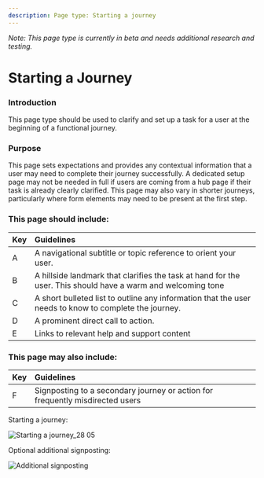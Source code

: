 ```yaml
---
description: Page type: Starting a journey
---
```


_Note: This page type is currently in beta and needs additional research and testing._  

# Starting a Journey

### Introduction  

This page type should be used to clarify and set up a task for a user at the beginning of a functional journey.  

### Purpose

This page sets expectations and provides any contextual information that a user may need to complete their journey successfully. A dedicated setup page may not be needed in full if users are coming from a hub page if their task is already clearly clarified. This page may also vary in shorter journeys, particularly where form elements may need to be present at the first step.
 
### This page should include:  

| Key | Guidelines |
| :--- | :--- |
| A | A navigational subtitle or topic reference to orient your user.|
| B | A hillside landmark that clarifies the task at hand for the user. This should have a warm and welcoming tone |
| C | A short bulleted list to outline any information that the user needs to know to complete the journey. |
| D | A prominent direct call to action. |
| E | Links to relevant help and support content | 

### This page may also include: 

| Key | Guidelines |
| :--- | :--- |
| F | Signposting to a secondary journey or action for frequently misdirected users  | 

Starting a journey: 

![Starting a journey_28 05](https://user-images.githubusercontent.com/3082819/83137827-b69c3e00-a0e1-11ea-823b-4cc4a67ec968.png)

Optional additional signposting: 

![Additional signposting](https://user-images.githubusercontent.com/3082819/82550723-e930be80-9b56-11ea-8294-e4d1bdb5c09d.png)

 








